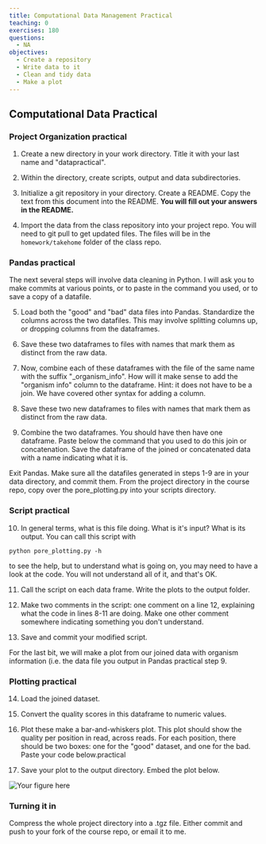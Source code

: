 ```yaml
---
title: Computational Data Management Practical
teaching: 0
exercises: 180
questions:
  - NA
objectives:
  - Create a repository
  - Write data to it
  - Clean and tidy data
  - Make a plot
---
```


## Computational Data Practical

### Project Organization practical

1. Create a new directory in your work directory. Title it with your last name and "datapractical". 

2. Within the directory, create scripts, output and data subdirectories. 

3. Initialize a git repository in your directory. Create a README. Copy the text from this document into the README. **You will fill out your answers in the README.**

4. Import the data from the class repository into your project repo. You will need to git pull to get updated files. The files will be in the ```homework/takehome``` folder of the class repo. 

### Pandas practical

The next several steps will involve data cleaning in Python.  I will ask you to make commits at various points, or to paste in the command you used, or to save a copy of a datafile.

5. Load both the "good" and "bad" data files into Pandas. Standardize the columns across the two datafiles. This may involve splitting columns up, or dropping columns from the dataframes. 

6. Save these two dataframes to files with names that mark them as distinct from the raw data. 

7. Now, combine each of these dataframes with the file of the same name with the suffix "\_organism\_info". How will it make sense to add the "organism info" column to the dataframe. Hint: it does not have to be a join. We have covered other syntax for adding a column.

8. Save these two new dataframes to files with names that mark them as distinct from the raw data.

9. Combine the two dataframes. You should have then have one dataframe. Paste below the command that you used to do this join or concatenation. Save the dataframe of the joined or concatenated data with a name indicating what it is. 

Exit Pandas. Make sure all the datafiles generated in steps 1-9 are in your data directory, and commit them. From the project directory in the course repo, copy over the pore_plotting.py into your scripts directory.  

### Script practical

10. In general terms, what is this file doing. What is it's input? What is its output. You can call this script with

```
python pore_plotting.py -h
```

to see the help, but to understand what is going on, you may need to have a look at the code. You will not understand all of it, and that's OK.

11. Call the script on each data frame. Write the plots to the output folder.

12. Make two comments in the script: one comment on a line 12, explaining what the code in lines 8-11 are doing. Make one other comment somewhere indicating something you don't understand.

13. Save and commit your modified script.

For the last bit, we will make a plot from our joined data with organism information (i.e. the data file you output in Pandas practical step 9. 

### Plotting practical

14. Load the joined dataset.

15. Convert the quality scores in this dataframe to numeric values.

16. Plot these make a bar-and-whiskers plot. This plot should show the quality per position in read, across reads. For each position, there should be two boxes: one for the "good" dataset, and one for the bad. Paste your code below.practical

17. Save your plot to the output directory. Embed the plot below.

![Your figure here](../output/yourfigure) 

### Turning it in

Compress the whole project directory into a .tgz file. Either commit and push to your fork of the course repo, or email it to me.
